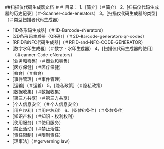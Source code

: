 ##扫描仪代码生成器文档
＃＃ 目录：
1。[简介]（＃简介）
2。[扫描仪代码生成器的历史记录]（＃-Scanner-code-enerators）
3。[扫描仪代码生成器的类型]（＃类型扫描者代码生成器）
-  [1D条形码生成器]（＃1D-Barcode-eNerators）
-  [2D条形码生成器（QR码）]（＃2D-Barcode-generators-qr-codes）
-  [RFID和NFC代码生成器]（＃RFID-and-NFC-CODE-GENERATOR）
-  [数字水印生成器]（＃数字 - 水印生成器）
4。[扫描仪代码生成器的使用]（＃canner-Code-eNerators）
-  [业务和零售]（＃商业和零售）
-  [医疗保健]（＃医疗保健）
-  [教育]（＃教育）
-  [事件管理]（＃事件管理）
-  [运输]（＃运输）
5。[隐私政策]（＃隐私政策）
-  [数据收集]（＃数据收集）
-  [第三方共享]（＃第三方共享）
-  [个人信息安全]（＃个人信息安全）
-  [用户权利]（＃用户权利）
6。[条款和条件]（＃条款条件）
-  [知识产权]（＃知识 - 权利权利）
-  [使用服务]（＃使用服务）
-  [禁止活动]（＃禁止活性）
-  [责任限制]（＃限制责任）
-  [理事法]（＃gorverning law）